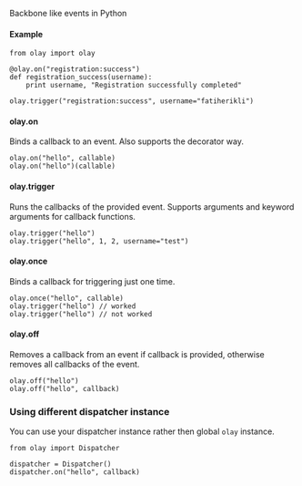 Backbone like events in Python

#### Example

    from olay import olay

    @olay.on("registration:success")
    def registration_success(username):
        print username, "Registration successfully completed"

    olay.trigger("registration:success", username="fatiherikli")


#### olay.on

Binds a callback to an event. Also supports the decorator way.

    olay.on("hello", callable)
    olay.on("hello")(callable)

#### olay.trigger

Runs the callbacks of the provided event. Supports arguments and keyword arguments for callback functions.

    olay.trigger("hello")
    olay.trigger("hello", 1, 2, username="test")

#### olay.once

Binds a callback for triggering just one time.

    olay.once("hello", callable)
    olay.trigger("hello") // worked
    olay.trigger("hello") // not worked

#### olay.off

Removes a callback from an event if callback is provided, otherwise removes all callbacks of the event.

    olay.off("hello")
    olay.off("hello", callback)

### Using different dispatcher instance

You can use your dispatcher instance rather then global `olay` instance.

    from olay import Dispatcher

    dispatcher = Dispatcher()
    dispatcher.on("hello", callback)

